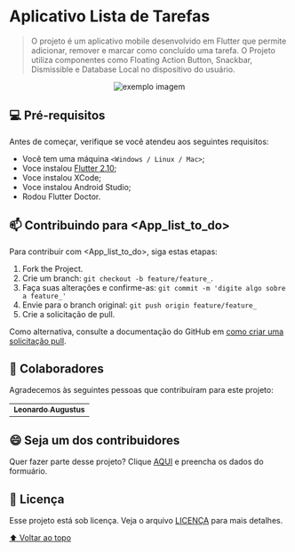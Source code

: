# Aplicativo Lista de Tarefas 

> O projeto é um aplicativo mobile desenvolvido em Flutter que permite adicionar, remover e marcar como concluído uma tarefa. O Projeto utiliza componentes como Floating Action Button, Snackbar, Dismissible e Database Local no dispositivo do usuário.

<div align="center">
<img src="https://user-images.githubusercontent.com/62160298/159191208-ee12b1d7-5a09-4712-bc72-e7b0e4c55a22.png" alt="exemplo imagem">
</div>

## 💻 Pré-requisitos

Antes de começar, verifique se você atendeu aos seguintes requisitos:
<!---Estes são apenas requisitos de exemplo. Adicionar, duplicar ou remover conforme necessário--->

* Você tem uma máquina `<Windows / Linux / Mac>`;
* Voce instalou [Flutter 2.10](https://docs.flutter.dev/get-started/install);
* Voce instalou XCode;
* Voce instalou Android Studio;
* Rodou Flutter Doctor.


## 📫 Contribuindo para <App_list_to_do>

Para contribuir com <App_list_to_do>, siga estas etapas:

1. Fork the Project.
2. Crie um branch: `git checkout -b feature/feature_`.
3. Faça suas alterações e confirme-as: `git commit -m 'digite algo sobre a feature_'`
4. Envie para o branch original: `git push origin feature/feature_`
5. Crie a solicitação de pull.

Como alternativa, consulte a documentação do GitHub em [como criar uma solicitação pull](https://help.github.com/en/github/collaborating-with-issues-and-pull-requests/creating-a-pull-request).

## 🤝 Colaboradores

Agradecemos às seguintes pessoas que contribuíram para este projeto:

<table>
  <tr>
    <td align="center">
      <a href="https://github.com/leonardoaugustus">
        <sub>
          <b>Leonardo Augustus</b>
        </sub>
      </a>
    </td>
  </tr>
</table>


## 😄 Seja um dos contribuidores<br>

Quer fazer parte desse projeto? Clique [AQUI](https://www.unitbox.com.br#faleconosco) e preencha os dados do formuário.

## 📝 Licença

Esse projeto está sob licença. Veja o arquivo [LICENÇA](https://www.unitbox.com.br/) para mais detalhes.

[⬆ Voltar ao topo](#AplicativoListadeTarefas)<br>